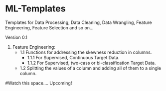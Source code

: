 # ML-Templates
Templates for Data Processing, Data Cleaning, Data Wrangling, Feature Engineering, Feature Selection and so on...  


Version 0.1
1. Feature Engineering:
   - 1.1 Functions for addressing the skewness reduction in columns.
     - 1.1.1 For Supervised, Continuous Target Data.
     - 1.1.2 For Supervised, two-cass or bi-classification Target Data.
   - 1.2 Splitting the values of a column and adding all of them to a single column.

#Watch this space.... Upcoming!
